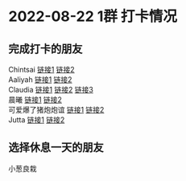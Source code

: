 # 2022-08-22 1群 打卡情况
## 完成打卡的朋友
Chintsai [链接1](http://mmbiz.qpic.cn/mmbiz_jpg/fKBOEML39zpicKkBclzhAXOGP4GTld0OMQUVvicdz8X7F6hOjwHSy0gvYv2eic0fOaiae6uWpJujtR9nU2MJnMVxIA/0) [链接2](http://mmbiz.qpic.cn/mmbiz_jpg/fKBOEML39zpicKkBclzhAXOGP4GTld0OMaP1ssCeA2CuY2C4Lfmps7peZS7IUsD5wQxN1RppE14EZnk6Ch75qTQ/0) <br>Aaliyah [链接1](http://mmbiz.qpic.cn/mmbiz_jpg/aBaDwGIjEcFac5ibomjHkIWS0ibZbiaPUn4kpPnZjWrLmtWKkiczicF11RsjHawnUYofShblZycPoVeWNOfjZdCDrSw/0) [链接2](http://mmbiz.qpic.cn/mmbiz_jpg/aBaDwGIjEcFac5ibomjHkIWS0ibZbiaPUn4J5PTqfBhFia1RMPZeJVeX4r6iaIwA2cmV6e3Eu1jMeanwNkmVq6VX1gA/0) <br>Claudia [链接1](http://mmbiz.qpic.cn/mmbiz_jpg/EqM704vBbWC1bib0b0TwZORGnL5A2NJwIc0SBZW3sTa0yicxPhUKr9JbjZHe97pZFEraJ8bx9YcFua1dMNR1RgBg/0) [链接2](http://mmbiz.qpic.cn/mmbiz_jpg/EqM704vBbWC1bib0b0TwZORGnL5A2NJwIc0SBZW3sTa0yicxPhUKr9JbjZHe97pZFEraJ8bx9YcFua1dMNR1RgBg/0) [链接3](http://mmbiz.qpic.cn/mmbiz_jpg/EqM704vBbWC1bib0b0TwZORGnL5A2NJwIPEc3ge60dnhxIyFWt9neVp945V7EcZWMZK9UKJzaSYibHGEG6QxmXgA/0) <br>晨曦 [链接1](http://mmbiz.qpic.cn/mmbiz_jpg/4rYayDxu0jUY8jrdFdUeOJwN5njfFrqxMGrcyaCiaeMJIf0ZePvyQ1vedGu5JmoNZ7YetSgeSBiazwULXeOqUX4Q/0) [链接2](http://mmbiz.qpic.cn/mmbiz_jpg/4rYayDxu0jUY8jrdFdUeOJwN5njfFrqx0Wh5w7UCibs3zxcCkmXPCmiabwqNZWcA1aP6ub1RwUapEsRAvJ5TXf7g/0) <br>可爱爆了猪炮炮谊 [链接1](http://mmbiz.qpic.cn/mmbiz_jpg/ZIHKcDib0zicjwk2DvgZicb0KIgVF9IZHHy67o5e4lDaj9RgJdvy7zon4OiatM32PvJ8oicYPGdPmvczkYLH0PHjYgQ/0) [链接2](http://mmbiz.qpic.cn/mmbiz_jpg/ZIHKcDib0zicjwk2DvgZicb0KIgVF9IZHHyYSquNnjxqRrMzRRBfMIDr0VhmIa8MtI4ibGfEWEo2U1Zrw9UjeROia7Q/0) <br>Jutta [链接1](http://mmbiz.qpic.cn/mmbiz_jpg/VX3QEib83oGz1YjvhiaFxnjQBKhicvT9neOn21TQsrQib5dtHe2yHqUHhbxna2TrpmqcWO0s0QQapA9Gw3R8ayWZsQ/0) [链接2](http://mmbiz.qpic.cn/mmbiz_jpg/VX3QEib83oGz1YjvhiaFxnjQBKhicvT9neOWngylyQ4sRLM7mvzibsZ4Z37adndUmyfHtC6OXoTNwDJSGzL25SnTaw/0) <br>
## 选择休息一天的朋友
小葱良栽

